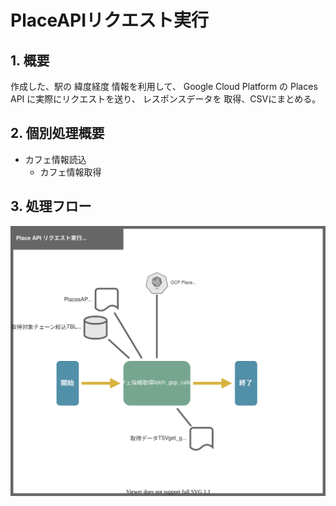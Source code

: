 # PlaceAPIリクエスト実行

## 1. 概要
作成した、駅の 緯度経度 情報を利用して、
Google Cloud Platform の Places API に実際にリクエストを送り、
レスポンスデータを 取得、CSVにまとめる。

## 2. 個別処理概要
- カフェ情報読込
  - カフェ情報取得

## 3. 処理フロー

![](01510203_PlacesAPIリクエスト実行_処理フロー図.drawio.svg)
